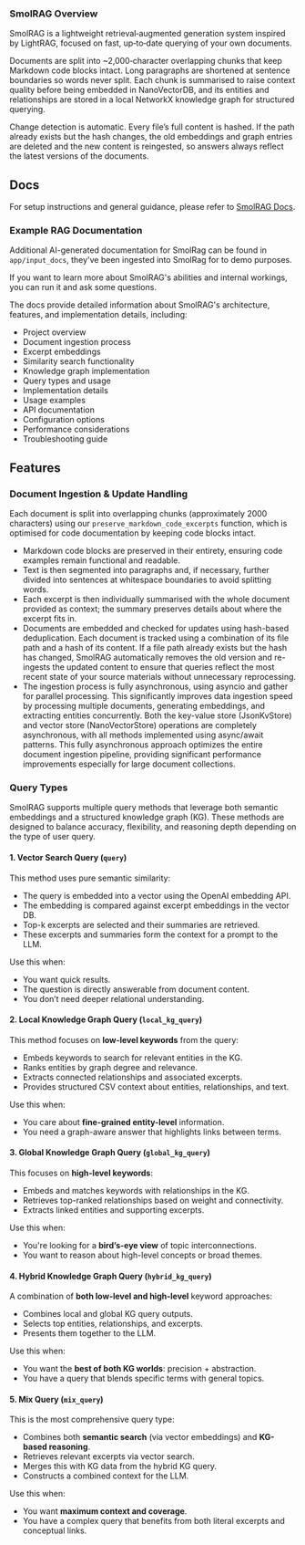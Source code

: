 ### SmolRAG Overview

SmolRAG is a lightweight retrieval‑augmented generation system inspired by LightRAG, focused on fast, up‑to‑date
querying of your own documents.

Documents are split into ~2,000‑character overlapping chunks that keep Markdown code blocks intact. Long paragraphs are
shortened at sentence boundaries so words never split. Each chunk is summarised to raise context quality before being
embedded in NanoVectorDB, and its entities and relationships are stored in a local NetworkX knowledge graph for
structured querying.

Change detection is automatic. Every file’s full content is hashed. If the path already exists but the hash changes, the
old embeddings and graph entries are deleted and the new content is reingested, so answers always reflect the latest
versions of the documents.

## Docs

For setup instructions and general guidance, please refer to [SmolRAG Docs](DOCS.md).

### Example RAG Documentation

Additional AI-generated documentation for SmolRag can be found in `app/input_docs`, they've been ingested into SmolRag 
for to demo purposes. 

If you want to learn more about SmolRAG's abilities and internal workings, you can run it and ask some questions. 

The docs provide detailed information about SmolRAG's architecture, features, and implementation details, including:

- Project overview
- Document ingestion process
- Excerpt embeddings
- Similarity search functionality
- Knowledge graph implementation
- Query types and usage
- Implementation details
- Usage examples
- API documentation
- Configuration options
- Performance considerations
- Troubleshooting guide


## Features

### Document Ingestion & Update Handling

Each document is split into overlapping chunks (approximately 2000 characters) using our
`preserve_markdown_code_excerpts` function, which is optimised for code documentation by keeping code blocks intact.

- Markdown code blocks are preserved in their entirety, ensuring code examples remain functional and readable.
- Text is then segmented into paragraphs and, if necessary, further divided into sentences at whitespace boundaries to
  avoid splitting words.
- Each excerpt is then individually summarised with the whole document provided as context; the summary preserves
  details about where the excerpt fits in.
- Documents are embedded and checked for updates using hash-based deduplication. Each document is tracked using a
  combination of its file path and a hash of its content. If a file path already exists but the hash has changed,
  SmolRAG automatically removes the old version and re-ingests the updated content to ensure that queries reflect the
  most recent state of your source materials without unnecessary reprocessing.
- The ingestion process is fully asynchronous, using asyncio and gather for parallel processing. This significantly
  improves data ingestion speed by processing multiple documents, generating embeddings, and extracting entities
  concurrently. Both the key-value store (JsonKvStore) and vector store (NanoVectorStore) operations are completely
  asynchronous, with all methods implemented using async/await patterns. This fully asynchronous approach optimizes the
  entire document ingestion pipeline, providing significant performance improvements especially for large document
  collections.

### Query Types

SmolRAG supports multiple query methods that leverage both semantic embeddings and a structured knowledge graph (KG).
These methods are designed to balance accuracy, flexibility, and reasoning depth depending on the type of user query.

#### 1. **Vector Search Query** (`query`)

This method uses pure semantic similarity:

- The query is embedded into a vector using the OpenAI embedding API.
- The embedding is compared against excerpt embeddings in the vector DB.
- Top-k excerpts are selected and their summaries are retrieved.
- These excerpts and summaries form the context for a prompt to the LLM.

Use this when:

- You want quick results.
- The question is directly answerable from document content.
- You don’t need deeper relational understanding.

#### 2. **Local Knowledge Graph Query** (`local_kg_query`)

This method focuses on **low-level keywords** from the query:

- Embeds keywords to search for relevant entities in the KG.
- Ranks entities by graph degree and relevance.
- Extracts connected relationships and associated excerpts.
- Provides structured CSV context about entities, relationships, and text.

Use this when:

- You care about **fine-grained entity-level** information.
- You need a graph-aware answer that highlights links between terms.

#### 3. **Global Knowledge Graph Query** (`global_kg_query`)

This focuses on **high-level keywords**:

- Embeds and matches keywords with relationships in the KG.
- Retrieves top-ranked relationships based on weight and connectivity.
- Extracts linked entities and supporting excerpts.

Use this when:

- You're looking for a **bird’s-eye view** of topic interconnections.
- You want to reason about high-level concepts or broad themes.

#### 4. **Hybrid Knowledge Graph Query** (`hybrid_kg_query`)

A combination of **both low-level and high-level** keyword approaches:

- Combines local and global KG query outputs.
- Selects top entities, relationships, and excerpts.
- Presents them together to the LLM.

Use this when:

- You want the **best of both KG worlds**: precision + abstraction.
- You have a query that blends specific terms with general topics.

#### 5. **Mix Query** (`mix_query`)

This is the most comprehensive query type:

- Combines both **semantic search** (via vector embeddings) and **KG-based reasoning**.
- Retrieves relevant excerpts via vector search.
- Merges this with KG data from the hybrid KG query.
- Constructs a combined context for the LLM.

Use this when:

- You want **maximum context and coverage**.
- You have a complex query that benefits from both literal excerpts and conceptual links.

